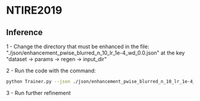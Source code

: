 # NTIRE2019

## Inference

1 - Change the directory that must be enhanced in the file: "./json/enhancement\_pwise\_blurred\_n\_10\_lr\_1e-4\_wd\_0.0.json" at the key "dataset -> params -> regen -> input_dir"

2 - Run the code with the command: 

```sh
python Trainer.py --json ./json/enhancement_pwise_blurred_n_10_lr_1e-4_wd_0.0.json --regen
```

3 - Run further refinement
